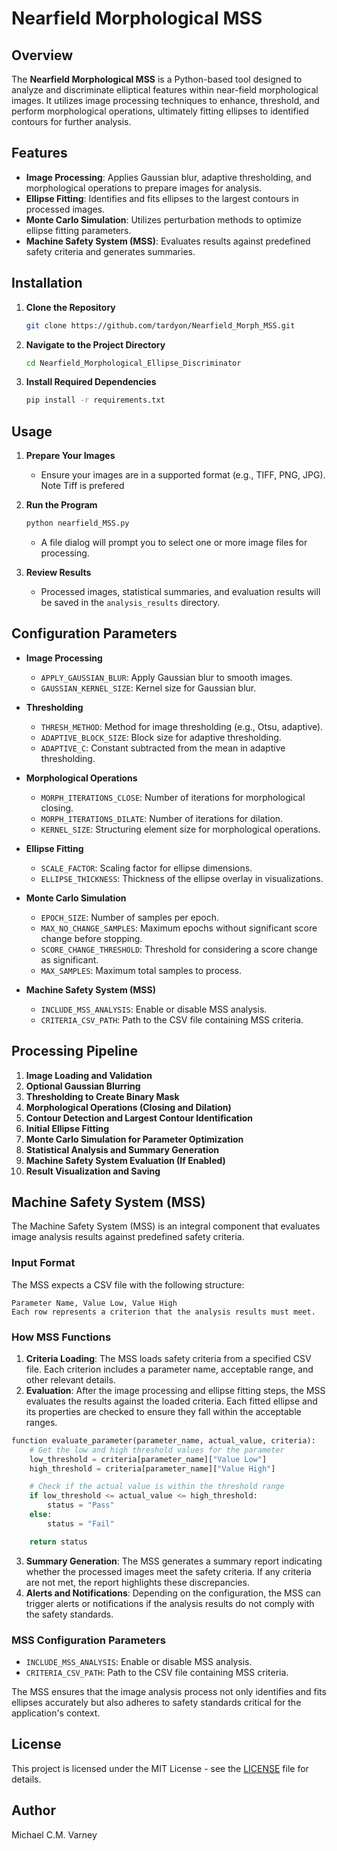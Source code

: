 # Nearfield Morphological MSS

## Overview

The **Nearfield Morphological MSS** is a Python-based tool designed to analyze and discriminate elliptical features within near-field morphological images. It utilizes image processing techniques to enhance, threshold, and perform morphological operations, ultimately fitting ellipses to identified contours for further analysis.

## Features

- **Image Processing**: Applies Gaussian blur, adaptive thresholding, and morphological operations to prepare images for analysis.
- **Ellipse Fitting**: Identifies and fits ellipses to the largest contours in processed images.
- **Monte Carlo Simulation**: Utilizes perturbation methods to optimize ellipse fitting parameters.
- **Machine Safety System (MSS)**: Evaluates results against predefined safety criteria and generates summaries.

## Installation

1. **Clone the Repository**
   ```bash
   git clone https://github.com/tardyon/Nearfield_Morph_MSS.git
   ```
2. **Navigate to the Project Directory**
   ```bash
   cd Nearfield_Morphological_Ellipse_Discriminator
   ```
3. **Install Required Dependencies**
   ```bash
   pip install -r requirements.txt
   ```

## Usage

1. **Prepare Your Images**
   - Ensure your images are in a supported format (e.g., TIFF, PNG, JPG). Note Tiff is prefered

2. **Run the Program**
   ```bash
   python nearfield_MSS.py
   ```
   - A file dialog will prompt you to select one or more image files for processing.

3. **Review Results**
   - Processed images, statistical summaries, and evaluation results will be saved in the `analysis_results` directory.

## Configuration Parameters

- **Image Processing**
  - `APPLY_GAUSSIAN_BLUR`: Apply Gaussian blur to smooth images.
  - `GAUSSIAN_KERNEL_SIZE`: Kernel size for Gaussian blur.

- **Thresholding**
  - `THRESH_METHOD`: Method for image thresholding (e.g., Otsu, adaptive).
  - `ADAPTIVE_BLOCK_SIZE`: Block size for adaptive thresholding.
  - `ADAPTIVE_C`: Constant subtracted from the mean in adaptive thresholding.

- **Morphological Operations**
  - `MORPH_ITERATIONS_CLOSE`: Number of iterations for morphological closing.
  - `MORPH_ITERATIONS_DILATE`: Number of iterations for dilation.
  - `KERNEL_SIZE`: Structuring element size for morphological operations.

- **Ellipse Fitting**
  - `SCALE_FACTOR`: Scaling factor for ellipse dimensions.
  - `ELLIPSE_THICKNESS`: Thickness of the ellipse overlay in visualizations.

- **Monte Carlo Simulation**
  - `EPOCH_SIZE`: Number of samples per epoch.
  - `MAX_NO_CHANGE_SAMPLES`: Maximum epochs without significant score change before stopping.
  - `SCORE_CHANGE_THRESHOLD`: Threshold for considering a score change as significant.
  - `MAX_SAMPLES`: Maximum total samples to process.

- **Machine Safety System (MSS)**
  - `INCLUDE_MSS_ANALYSIS`: Enable or disable MSS analysis.
  - `CRITERIA_CSV_PATH`: Path to the CSV file containing MSS criteria.

## Processing Pipeline

1. **Image Loading and Validation**
2. **Optional Gaussian Blurring**
3. **Thresholding to Create Binary Mask**
4. **Morphological Operations (Closing and Dilation)**
5. **Contour Detection and Largest Contour Identification**
6. **Initial Ellipse Fitting**
7. **Monte Carlo Simulation for Parameter Optimization**
8. **Statistical Analysis and Summary Generation**
9. **Machine Safety System Evaluation (If Enabled)**
10. **Result Visualization and Saving**

## Machine Safety System (MSS)

The Machine Safety System (MSS) is an integral component that evaluates image analysis results against predefined safety criteria. 

### Input Format

The MSS expects a CSV file with the following structure:
```
Parameter Name, Value Low, Value High
Each row represents a criterion that the analysis results must meet.
```

### How MSS Functions

1. **Criteria Loading**: The MSS loads safety criteria from a specified CSV file. Each criterion includes a parameter name, acceptable range, and other relevant details.
2. **Evaluation**: After the image processing and ellipse fitting steps, the MSS evaluates the results against the loaded criteria. Each fitted ellipse and its properties are checked to ensure they fall within the acceptable ranges.

```python
function evaluate_parameter(parameter_name, actual_value, criteria):
    # Get the low and high threshold values for the parameter
    low_threshold = criteria[parameter_name]["Value Low"]
    high_threshold = criteria[parameter_name]["Value High"]

    # Check if the actual value is within the threshold range
    if low_threshold <= actual_value <= high_threshold:
        status = "Pass"
    else:
        status = "Fail"

    return status
```

3. **Summary Generation**: The MSS generates a summary report indicating whether the processed images meet the safety criteria. If any criteria are not met, the report highlights these discrepancies.
4. **Alerts and Notifications**: Depending on the configuration, the MSS can trigger alerts or notifications if the analysis results do not comply with the safety standards.

### MSS Configuration Parameters

- `INCLUDE_MSS_ANALYSIS`: Enable or disable MSS analysis.
- `CRITERIA_CSV_PATH`: Path to the CSV file containing MSS criteria.

The MSS ensures that the image analysis process not only identifies and fits ellipses accurately but also adheres to safety standards critical for the application's context.

## License

This project is licensed under the MIT License - see the [LICENSE](LICENSE) file for details.

## Author

Michael C.M. Varney

